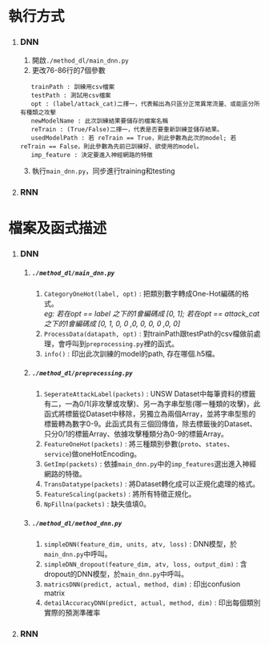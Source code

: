 
# 執行方式
1. ### DNN
    1. 開啟`./method_dl/main_dnn.py`
    2. 更改76-86行的7個參數  
    ```
       trainPath : 訓練用csv檔案
       testPath : 測試用csv檔案
       opt : (label/attack_cat)二擇一，代表輸出為只區分正常異常流量、或能區分所有種類之攻擊
       newModelName : 此次訓練結果要儲存的檔案名稱
       reTrain : (True/False)二擇一，代表是否要重新訓練並儲存結果。
       usedModelPath : 若 reTrain == True，則此參數為此次的model; 若 reTrain == False，則此參數為先前已訓練好、欲使用的model。
       imp_feature : 決定要進入神經網路的特徵
    ```
    3. 執行`main_dnn.py`，同步進行training和testing
    
2. ### RNN
    

# 檔案及函式描述
1. ### DNN
    1. ##### `./method_dl/main_dnn.py`
        1. `CategoryOneHot(label, opt)` : 把類別數字轉成One-Hot編碼的格式。  
        *eg: 若在opt == label 之下的1會編碼成 [0, 1]; 若在opt == attack_cat之下的1會編碼成 [0, 1, 0, 0 ,0, 0, 0, 0 ,0, 0]*
        2. `ProcessData(datapath, opt)` : 對trainPath跟testPath的csv檔做前處理，會呼叫到`preprocessing.py`裡的函式。
        3. `info()` : 印出此次訓練的model的path, 存在哪個.h5檔。
        
    2. ##### `./method_dl/preprecessing.py`
        1. `SeperateAttackLabel(packets)` : UNSW Dataset中每筆資料的標籤有二，一為0/1(非攻擊或攻擊)、另一為字串型態(哪一種類的攻擊)，此函式將標籤從Dataset中移除，另獨立為兩個Array，並將字串型態的標籤轉為數字0-9。此函式具有三個回傳值，除去標籤後的Dataset、只分0/1的標籤Array、依據攻擊種類分為0-9的標籤Array。
        3. `FeatureOneHot(packets)` : 將三種類別參數(`proto`、`states`、`service`)做oneHotEncoding。
        5. `GetImp(packets)` : 依據`main_dnn.py`中的`imp_features`選出進入神經網路的特徵。
        6. `TransDatatype(packets)` : 將Dataset轉化成可以正規化處理的格式。
        7. `FeatureScaling(packets)` : 將所有特徵正規化。
        8. `NpFillna(packets)` : 缺失值填0。

    3. ##### `./method_dl/method_dnn.py`
        1. `simpleDNN(feature_dim, units, atv, loss)` : DNN模型，於`main_dnn.py`中呼叫。
        2. `simpleDNN_dropout(feature_dim, atv, loss, output_dim)` : 含dropout的DNN模型，於`main_dnn.py`中呼叫。
        3. `matricsDNN(predict, actual, method, dim)` : 印出confusion matrix
        4. `detailAccuracyDNN(predict, actual, method, dim)` : 印出每個類別實際的預測準確率

2. ### RNN
